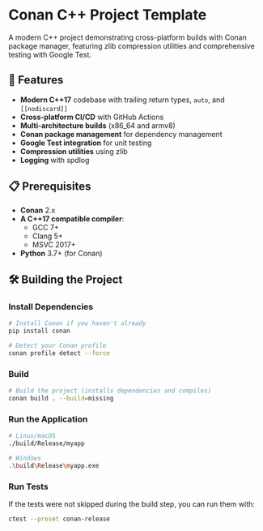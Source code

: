 # Conan C++ Project Template

A modern C++ project demonstrating cross-platform builds with Conan package manager, featuring zlib compression utilities and comprehensive testing with Google Test.

## 🚀 Features

- **Modern C++17** codebase with trailing return types, `auto`, and `[[nodiscard]]`
- **Cross-platform CI/CD** with GitHub Actions
- **Multi-architecture builds** (x86_64 and armv8)
- **Conan package management** for dependency management
- **Google Test integration** for unit testing
- **Compression utilities** using zlib
- **Logging** with spdlog

## 📋 Prerequisites

- **Conan** 2.x
- **A C++17 compatible compiler**:
  - GCC 7+
  - Clang 5+
  - MSVC 2017+
- **Python** 3.7+ (for Conan)

## 🛠️ Building the Project

### Install Dependencies

```bash
# Install Conan if you haven't already
pip install conan

# Detect your Conan profile
conan profile detect --force
```

### Build

```bash
# Build the project (installs dependencies and compiles)
conan build . --build=missing
```

### Run the Application

```bash
# Linux/macOS
./build/Release/myapp

# Windows
.\build\Release\myapp.exe
```

### Run Tests

If the tests were not skipped during the build step, you can run them with:

```bash
ctest --preset conan-release
```
